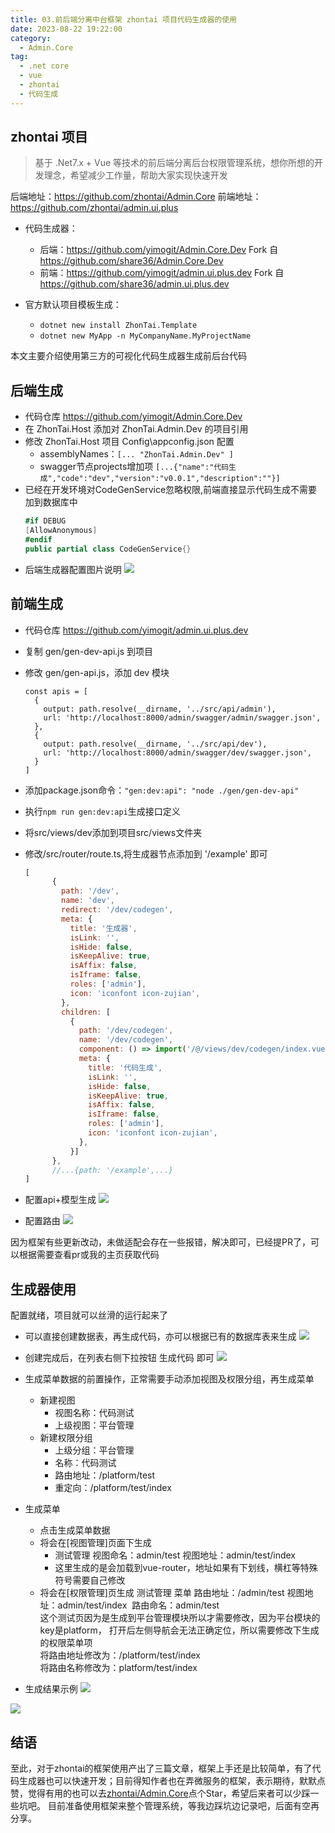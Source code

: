 ```yaml
---
title: 03.前后端分离中台框架 zhontai 项目代码生成器的使用
date: 2023-08-22 19:22:00
category:
  - Admin.Core
tag:
  - .net core
  - vue
  - zhontai
  - 代码生成
---
```


## zhontai 项目
> 基于 .Net7.x + Vue 等技术的前后端分离后台权限管理系统，想你所想的开发理念，希望减少工作量，帮助大家实现快速开发

后端地址：https://github.com/zhontai/Admin.Core
前端地址：https://github.com/zhontai/admin.ui.plus

- 代码生成器：
  - 后端：https://github.com/yimogit/Admin.Core.Dev Fork 自 https://github.com/share36/Admin.Core.Dev
  - 前端：https://github.com/yimogit/admin.ui.plus.dev Fork 自  https://github.com/share36/admin.ui.plus.dev

- 官方默认项目模板生成：
  - `dotnet new install ZhonTai.Template`
  - `dotnet new MyApp -n MyCompanyName.MyProjectName`

本文主要介绍使用第三方的可视化代码生成器生成前后台代码

## 后端生成
- 代码仓库 https://github.com/yimogit/Admin.Core.Dev
- 在 ZhonTai.Host 添加对 ZhonTai.Admin.Dev 的项目引用
- 修改 ZhonTai.Host 项目 Config\appconfig.json 配置
    - assemblyNames：`[... "ZhonTai.Admin.Dev" ]`
    - swagger节点projects增加项 `[...{"name":"代码生成","code":"dev","version":"v0.0.1","description":""}]`
- 已经在开发环境对CodeGenService忽略权限,前端直接显示代码生成不需要加到数据库中
    ``` cs
    #if DEBUG
    [AllowAnonymous]
    #endif
    public partial class CodeGenService{}
    ```
- 后端生成器配置图片说明
![](zhontai_admin_core_book_03/662652-20230822001230742-1003492320.png)

## 前端生成
- 代码仓库 https://github.com/yimogit/admin.ui.plus.dev
- 复制 gen/gen-dev-api.js 到项目
- 修改 gen/gen-api.js，添加 dev 模块
  ```
  const apis = [
    {
      output: path.resolve(__dirname, '../src/api/admin'),
      url: 'http://localhost:8000/admin/swagger/admin/swagger.json',
    },
    {
      output: path.resolve(__dirname, '../src/api/dev'),
      url: 'http://localhost:8000/admin/swagger/dev/swagger.json',
    }
  ]
  ```
- 添加package.json命令：`"gen:dev:api": "node ./gen/gen-dev-api"`
- 执行`npm run gen:dev:api`生成接口定义
- 将src/views/dev添加到项目src/views文件夹
- 修改/src/router/route.ts,将生成器节点添加到 '/example' 即可
  ```js
  [
        {
          path: '/dev',
          name: 'dev',
          redirect: '/dev/codegen',
          meta: {
            title: '生成器',
            isLink: '',
            isHide: false,
            isKeepAlive: true,
            isAffix: false,
            isIframe: false,
            roles: ['admin'],
            icon: 'iconfont icon-zujian',
          },
          children: [
            {
              path: '/dev/codegen',
              name: '/dev/codegen',
              component: () => import('/@/views/dev/codegen/index.vue'),
              meta: {
                title: '代码生成',
                isLink: '',
                isHide: false,
                isKeepAlive: true,
                isAffix: false,
                isIframe: false,
                roles: ['admin'],
                icon: 'iconfont icon-zujian',
              },
            }]
        },
        //...{path: '/example',...}
  ]
  ```
- 配置api+模型生成
![](zhontai_admin_core_book_03/662652-20230822001257917-348867608.png)

- 配置路由
![](zhontai_admin_core_book_03/662652-20230822001311653-1820259891.png)

因为框架有些更新改动，未做适配会存在一些报错，解决即可，已经提PR了，可以根据需要查看pr或我的主页获取代码

## 生成器使用
配置就绪，项目就可以丝滑的运行起来了

- 可以直接创建数据表，再生成代码，亦可以根据已有的数据库表来生成
![](zhontai_admin_core_book_03/662652-20230822001327594-681517048.png)

- 创建完成后，在列表右侧下拉按钮 生成代码 即可
![](zhontai_admin_core_book_03/662652-20230822001336867-1587192244.png)

- 生成菜单数据的前置操作，正常需要手动添加视图及权限分组，再生成菜单
  - 新建视图
    - 视图名称：代码测试
    - 上级视图：平台管理
  - 新建权限分组
    - 上级分组：平台管理
    - 名称：代码测试
    - 路由地址：/platform/test
    - 重定向：/platform/test/index
- 生成菜单
    - 点击生成菜单数据
    - 将会在[视图管理]页面下生成
        - 测试管理 视图命名：admin/test 视图地址：admin/test/index
        - 这里生成的是会加载到vue-router，地址如果有下划线，横杠等特殊符号需要自己修改
    - 将会在[权限管理]页生成
        测试管理 菜单 路由地址：/admin/test 视图地址：admin/test/index  路由命名：admin/test    
        这个测试页因为是生成到平台管理模块所以才需要修改，因为平台模块的key是platform， 
        打开后左侧导航会无法正确定位，所以需要修改下生成的权限菜单项   
        将路由地址修改为：/platform/test/index    
        将路由名称修改为：platform/test/index   

- 生成结果示例
![](zhontai_admin_core_book_03/662652-20230822001355998-1777253824.png)

![](zhontai_admin_core_book_03/662652-20230822001403468-974186219.png)



## 结语
至此，对于zhontai的框架使用产出了三篇文章，框架上手还是比较简单，有了代码生成器也可以快速开发；目前得知作者也在弄微服务的框架，表示期待，默默点赞，觉得有用的也可以去[zhontai/Admin.Core](https://github.com/zhontai/Admin.Core)点个Star，希望后来者可以少踩一些坑吧。
目前准备使用框架来整个管理系统，等我边踩坑边记录吧，后面有空再分享。
